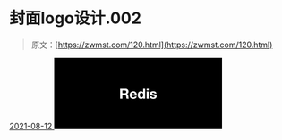 <!--yml
category: 未分类
date: 0001-01-01 00:00:00
--->

# 封面logo设计.002

> 原文：[https://zwmst.com/120.html](https://zwmst.com/120.html)

   [ <time datetime="2021-08-12T09:21:15+08:00"> 2021-08-12 </time> ](https://zwmst.com/%e5%b0%81%e9%9d%a2logo%e8%ae%be%e8%ae%a1-002)  [![](img/0a8becad2d6980fb77a8a0219edd9aa0.png)](https://zwmst.com/wp-content/uploads/2021/08/1628731275-d0c06e47389affb.jpeg)